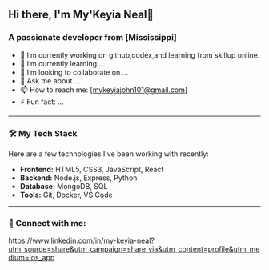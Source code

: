 ## Hi there, I'm My'Keyia Neal👋

### A passionate developer from [Mississippi]

* 🔭 I’m currently working on github,codéx,and learning from skillup online.
* 🌱 I’m currently learning ...
* 👯 I’m looking to collaborate on ...
* 💬 Ask me about ...
* 📫 How to reach me: [mykeyiajohn101@gmail.com]
* ⚡ Fun fact: ...

---

### 🛠️ My Tech Stack

Here are a few technologies I've been working with recently:

* **Frontend:** HTML5, CSS3, JavaScript, React
* **Backend:** Node.js, Express, Python
* **Database:** MongoDB, SQL
* **Tools:** Git, Docker, VS Code


---

### 🔗 Connect with me:
https://www.linkedin.com/in/my-keyia-neal?utm_source=share&utm_campaign=share_via&utm_content=profile&utm_medium=ios_app
